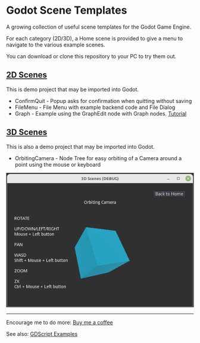 # Godot Scene Templates

A growing collection of useful scene templates for the Godot Game Engine.

For each category (2D/3D), a Home scene is provided to give a menu to navigate to the various example scenes.

You can download or clone this repository to your PC to try them out.

## [2D Scenes](2d)

This is demo project that may be imported into Godot.

- ConfirmQuit - Popup asks for confirmation when quitting without saving
- FileMenu - File Menu with example backend code and File Dialog
- Graph - Example using the GraphEdit node with Graph nodes. [Tutorial](https://gdscript.com/solutions/godot-graphnode-and-graphedit-tutorial/)

## [3D Scenes](3d)

This is also a demo project that may be imported into Godot.

- OrbitingCamera - Node Tree for easy orbiting of a Camera around a point using the mouse or keyboard

![3D Camera Scene](2d/media/3d-camera.png)

---
Encourage me to do more: [Buy me a coffee](https://buymeacoffee.com/gdscriptdude)

See also: [GDScript Examples](https://github.com/andrew-wilkes/gdscript-examples)